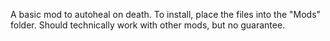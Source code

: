 A basic mod to autoheal on death.
To install, place the files into the "Mods" folder. <bt/>
Should technically work with other mods, but no guarantee.
